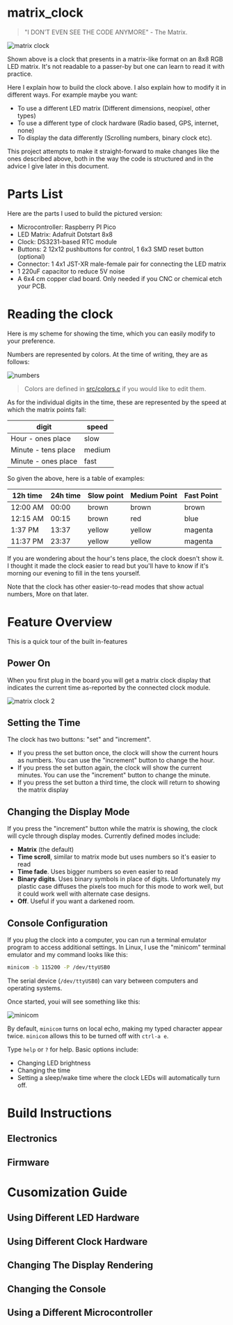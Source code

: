 # matrix_clock
> "I DON’T EVEN SEE THE CODE ANYMORE" - The Matrix.  

![matrix clock](images/matrix_clock.jpg)

Shown above is a clock that presents in a matrix-like format on an 8x8 RGB LED matrix.  It's not readable to a passer-by but one can learn to read it with practice.

Here I explain how to build the clock above.  I also explain how to modify it in different ways.  For example maybe you want:

   * To use a different LED matrix (Different dimensions, neopixel, other types)
   * To use a different type of clock hardware (Radio based, GPS, internet, none)
   * To display the data differently (Scrolling numbers, binary clock etc).

This project attempts to make it straight-forward to make changes like the ones
described above, both in the way the code is structured and in the advice I give
later in this document.

# Parts List

Here are the parts I used to build the pictured version:

   * Microcontroller: Raspberry PI Pico
   * LED Matrix: Adafruit Dotstart 8x8
   * Clock: DS3231-based RTC module
   * Buttons: 2 12x12 pushbuttons for control, 1 6x3 SMD reset button (optional)
   * Connector: 1 4x1 JST-XR male-female pair for connecting the LED matrix
   * 1 220uF capacitor to reduce 5V noise
   * A 6x4 cm copper clad board. Only needed if you CNC or chemical etch your PCB.

# Reading the clock

Here is my scheme for showing the time, which you can easily modify to your preference.

Numbers are represented by colors.  At the time of writing, they are as follows:

![numbers](images/numbers.jpg)



> Colors are defined in [src/colors.c](src/colors.c) if you would like to edit them.

As for the individual digits in the time, these are represented by the speed at
which the matrix points fall:

| digit               | speed  |
|---------------------|--------|
| Hour - ones place   | slow   |
| Minute - tens place | medium |
| Minute - ones place | fast   |

So given the above, here is a table of examples:

| 12h time | 24h time | Slow point | Medium Point | Fast Point |
|----------|----------|------------|--------------|------------|
| 12:00 AM | 00:00    | brown      | brown        | brown      |
| 12:15 AM | 00:15    | brown      | red          | blue       |
| 1:37 PM  | 13:37    | yellow     | yellow       | magenta    |
| 11:37 PM | 23:37    | yellow     | yellow       | magenta    |


If you are wondering about the hour's tens place, the clock doesn't show it.  I thought it made the clock easier to read but you'll have
to know if it's morning our evening to fill in the tens yourself.

Note that the clock has other easier-to-read modes that show actual numbers,  More on that later.

# Feature Overview

This is a quick tour of the built in-features

## Power On

When you first plug in the board you will get a matrix clock display that indicates the current time as-reported by the connected clock module.

![matrix clock 2](images/matrix_clock2.jpg)

## Setting the Time

The clock has two buttons: "set" and "increment".

   * If you press the set button once, the clock will show the current hours as numbers.  You can use the "increment" button to change the hour.
   * If you press the set button again, the clock will show the current minutes.  You can use the "increment" button to change the minute.
   * If you press the set button a third time, the clock will return to showing the matrix display

## Changing the Display Mode

If you press the "increment" button while the matrix is showing, the clock will
cycle through display modes.  Currently defined modes include:

* **Matrix** (the default)
* **Time scroll**, similar to matrix mode but uses numbers so it's easier to read
* **Time fade**.  Uses bigger numbers so even easier to read
* **Binary digits**.  Uses binary symbols in place of digits. Unfortunately my plastic case diffuses the pixels too much for this mode to work well, but it could work well with alternate case designs.
* **Off**.  Useful if you want a darkened room.

## Console Configuration

If you plug the clock into a computer, you can run a terminal emulator program to access additional settings.  In Linux, I use the "minicom" terminal emulator and my command looks like this:

```bash
minicom -b 115200 -P /dev/ttyUSB0
```

The serial device (`/dev/ttyUSB0`) can vary between computers and operating systems. 

Once started, youi will see something like this:

![minicom](images/minicom.jpg)

By default, `minicom` turns on local echo, making my typed character appear twice.
`minicom` allows this to be turned off with `ctrl-a e`.

Type `help` or `?` for help.  Basic options include:

   * Changing LED brightness
   * Changing the time
   * Setting a sleep/wake time where the clock LEDs will automatically turn off.

# Build Instructions

## Electronics

## Firmware

# Cusomization Guide

## Using Different LED Hardware

## Using Different Clock Hardware

## Changing The Display Rendering

## Changing the Console

## Using a Different Microcontroller

